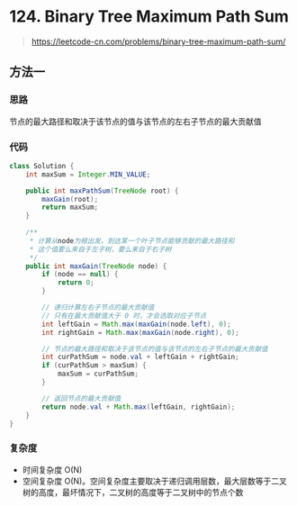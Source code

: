# 124. Binary Tree Maximum Path Sum
> https://leetcode-cn.com/problems/binary-tree-maximum-path-sum/

## 方法一
### 思路
节点的最大路径和取决于该节点的值与该节点的左右子节点的最大贡献值
### 代码
```java
class Solution {
    int maxSum = Integer.MIN_VALUE;

    public int maxPathSum(TreeNode root) {
        maxGain(root);
        return maxSum;
    }
    
    /**
     * 计算从node为根出发，到达某一个叶子节点能够贡献的最大路径和
     * 这个值要么来自于左子树，要么来自于右子树
     */
    public int maxGain(TreeNode node) {
        if (node == null) {
            return 0;
        }

        // 递归计算左右子节点的最大贡献值
        // 只有在最大贡献值大于 0 时，才会选取对应子节点
        int leftGain = Math.max(maxGain(node.left), 0);
        int rightGain = Math.max(maxGain(node.right), 0);

        // 节点的最大路径和取决于该节点的值与该节点的左右子节点的最大贡献值
        int curPathSum = node.val + leftGain + rightGain;
        if (curPathSum > maxSum) {
            maxSum = curPathSum;
        }

        // 返回节点的最大贡献值
        return node.val + Math.max(leftGain, rightGain);
    }
}
```
### 复杂度
- 时间复杂度 O(N)
- 空间复杂度 O(N)。空间复杂度主要取决于递归调用层数，最大层数等于二叉树的高度，最坏情况下，二叉树的高度等于二叉树中的节点个数
